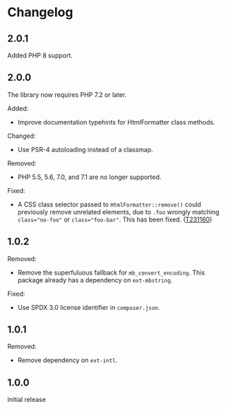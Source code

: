 # Changelog

## 2.0.1

Added PHP 8 support.

## 2.0.0

The library now requires PHP 7.2 or later.

Added:
* Improve documentation typehints for HtmlFormatter class methods.

Changed:
* Use PSR-4 autoloading instead of a classmap.

Removed:
* PHP 5.5, 5.6, 7.0, and 7.1 are no longer supported.

Fixed:
* A CSS class selector passed to `HtmlFormatter::remove()` could previously
  remove unrelated elements, due to `.foo` wrongly matching `class="no-foo"`
  or `class="foo-bar"`. This has been fixed. ([T231160](https://phabricator.wikimedia.org/T231160))

## 1.0.2

Removed:
* Remove the superfuluous fallback for `mb_convert_encoding`.
  This package already has a dependency on `ext-mbstring`.

Fixed:
* Use SPDX 3.0 license identifier in `composer.json`.

## 1.0.1

Removed:
* Remove dependency on `ext-intl`.

## 1.0.0

Initial release
